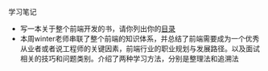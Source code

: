 学习笔记

- 写一本关于整个前端开发的书，请你列出你的[目录](./前端目录-原写.pdf)
- 本周winter老师串联了整个前端的知识体系，并总结了前端需要成为一个优秀从业者或者说工程师的关键因素，前端行业的职业规划与发展路径。以及面试相关的技巧和问题类别。介绍了两种学习方法，分别是整理法和追溯法